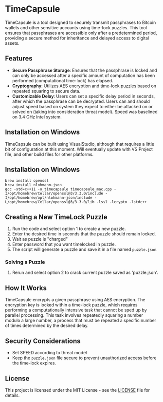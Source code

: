# TimeCapsule
TimeCapsule is a tool designed to securely transmit passphrases to Bitcoin wallets and other sensitive accounts using time-lock puzzles. This tool ensures that passphrases are accessible only after a predetermined period, providing a secure method for inheritance and delayed access to digital assets.

## Features

- **Secure Passphrase Storage**: Ensures that the passphrase is locked and can only be accessed after a specific amount of computation has been performed (computational time-lock) has elapsed.
- **Cryptography**: Utilizes AES encryption and time-lock puzzles based on repeated squaring to secure data.
- **Customizable Delay**: Users can set a specific delay period in seconds, after which the passphrase can be decrypted.  Users can and should adjust speed based on system they expect to either be attacked on or solved on (taking into consideration threat model).  Speed was baselined on 3.4 GHz Intel system.

## Installation on Windows

TimeCapsule can be built using VisualStudio, although that requires a little bit of configuration at this moment.  Will eventually update with VS Project file, and other build files for other platforms.

## Installation on Windows

```
brew install openssl
brew install nlohmann-json
gcc -std=c++11 -o timecapsule timecapsule_mac.cpp -I/opt/homebrew/Cellar/openssl@3/3.3.0/include -I/opt/homebrew/opt/nlohmann-json/include -L/opt/homebrew/Cellar/openssl@3/3.3.0/lib -lssl -lcrypto -lstdc++
```


## Creating a New TimeLock Puzzle

1. Run the code and select option 1 to create a new puzzle.
2. Enter the desired time in seconds that the puzzle should remain locked.
3. Wait as puzzle is "charged"
4. Enter password that you want timelocked in puzzle.
5. The script will generate a puzzle and save it in a file named `puzzle.json`.

### Solving a Puzzle

1. Rerun and select option 2 to crack current puzzle saved as 'puzzle.json'.

## How It Works

TimeCapsule encrypts a given passphrase using AES encryption. The encryption key is locked within a time-lock puzzle, which requires performing a computationally intensive task that cannot be sped up by parallel processing. This task involves repeatedly squaring a number modulo a large number, a process that must be repeated a specific number of times determined by the desired delay.

## Security Considerations

- Set SPEED according to threat model
- Keep the `puzzle.json` file secure to prevent unauthorized access before the time-lock expires.

## License

This project is licensed under the MIT License - see the [LICENSE](LICENSE) file for details.
